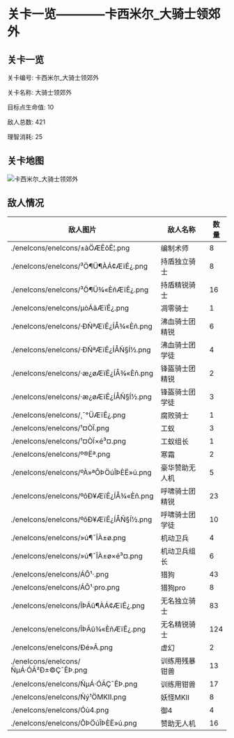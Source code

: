 # 关卡一览————卡西米尔_大骑士领郊外


## 关卡一览

关卡编号: 卡西米尔_大骑士领郊外

关卡名称: 大骑士领郊外

目标点生命值: 10

敌人总数: 421

理智消耗: 25


## 关卡地图
![卡西米尔_大骑士领郊外](./oprMap/卡西米尔_大骑士领郊外.png)

## 敌人情况

| 敌人图片 | 敌人名称 | 数量  |
|---------|-----|-----|
| ./eneIcons/eneIcons/±àÖÆÊõÊ¦.png| 编制术师  |   8  |
| ./eneIcons/eneIcons/³Ö¶Ü¶ÀÁ¢ÆïÊ¿.png| 持盾独立骑士  |   8  |
| ./eneIcons/eneIcons/³Ö¶Ü¾«ÈñÆïÊ¿.png| 持盾精锐骑士  |   16  |
| ./eneIcons/eneIcons/µòÁãÆïÊ¿.png| 凋零骑士  |   1  |
| ./eneIcons/eneIcons/·ÐÑªÆïÊ¿ÍÅ¾«Èñ.png| 沸血骑士团精锐  |   6  |
| ./eneIcons/eneIcons/·ÐÑªÆïÊ¿ÍÅÑ§Í½.png| 沸血骑士团学徒  |   4  |
| ./eneIcons/eneIcons/·æ¿øÆïÊ¿ÍÅ¾«Èñ.png| 锋盔骑士团精锐  |   2  |
| ./eneIcons/eneIcons/·æ¿øÆïÊ¿ÍÅÑ§Í½.png| 锋盔骑士团学徒  |   3  |
| ./eneIcons/eneIcons/¸¯°ÜÆïÊ¿.png| 腐败骑士  |   1  |
| ./eneIcons/eneIcons/¹¤ÒÏ.png| 工蚁  |   3  |
| ./eneIcons/eneIcons/¹¤ÒÏ×é³¤.png| 工蚁组长  |   1  |
| ./eneIcons/eneIcons/º®Ëª.png| 寒霜  |   2  |
| ./eneIcons/eneIcons/ºÀ»ªÔÞÖúÎÞÈË»ú.png| 豪华赞助无人机  |   5  |
| ./eneIcons/eneIcons/ºôÐ¥ÆïÊ¿ÍÅ¾«Èñ.png| 呼啸骑士团精锐  |   23  |
| ./eneIcons/eneIcons/ºôÐ¥ÆïÊ¿ÍÅÑ§Í½.png| 呼啸骑士团学徒  |   10  |
| ./eneIcons/eneIcons/»ú¶¯ÎÀ±ø.png| 机动卫兵  |   4  |
| ./eneIcons/eneIcons/»ú¶¯ÎÀ±ø×é³¤.png| 机动卫兵组长  |   6  |
| ./eneIcons/eneIcons/ÁÔ¹·.png| 猎狗  |   43  |
| ./eneIcons/eneIcons/ÁÔ¹·pro.png| 猎狗pro  |   8  |
| ./eneIcons/eneIcons/ÎÞÃû¶ÀÁ¢ÆïÊ¿.png| 无名独立骑士  |   83  |
| ./eneIcons/eneIcons/ÎÞÃû¾«ÈñÆïÊ¿.png| 无名精锐骑士  |   124  |
| ./eneIcons/eneIcons/Ðé»Ã.png| 虚幻  |   2  |
| ./eneIcons/eneIcons/ÑµÁ·ÓÃ²Ð±©Ç¯ÊÞ.png| 训练用残暴钳兽  |   13  |
| ./eneIcons/eneIcons/ÑµÁ·ÓÃÇ¯ÊÞ.png| 训练用钳兽  |   17  |
| ./eneIcons/eneIcons/Ñý¹ÖMKII.png| 妖怪MKII  |   8  |
| ./eneIcons/eneIcons/Óù4.png| 御4  |   4  |
| ./eneIcons/eneIcons/ÔÞÖúÎÞÈË»ú.png| 赞助无人机  |   16  |
